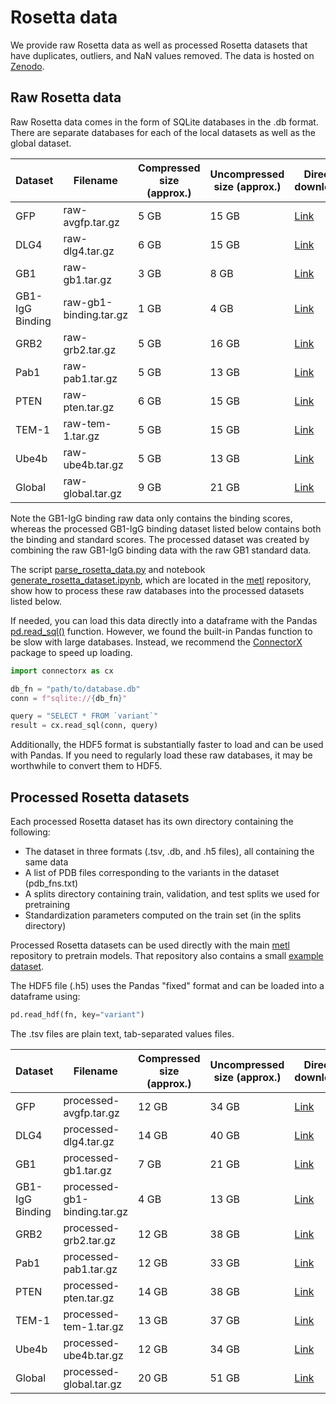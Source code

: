 # Rosetta data

We provide raw Rosetta data as well as processed Rosetta datasets that have duplicates, outliers, and NaN values removed. The data is hosted on [Zenodo](https://zenodo.org/doi/10.5281/zenodo.10967412). 

## Raw Rosetta data
Raw Rosetta data comes in the form of SQLite databases in the .db format.
There are separate databases for each of the local datasets as well as the global dataset.

| Dataset         | Filename               | Compressed size (approx.) | Uncompressed size (approx.) | Direct download                                                                     | MD5 checksum                       |
|-----------------|------------------------|---------------------------|-----------------------------|-------------------------------------------------------------------------------------|------------------------------------|
| GFP             | raw-avgfp.tar.gz       | 5 GB                      | 15 GB                       | [Link](https://zenodo.org/records/10967413/files/raw-avgfp.tar.gz?download=1)       | `039141a2693c5e3907ff34cf19df8ee0` |
| DLG4            | raw-dlg4.tar.gz        | 6 GB                      | 15 GB                       | [Link](https://zenodo.org/records/10967413/files/raw-dlg4.tar.gz?download=1)        | `3c734d96bc636a477338e3b638f44e9f` |
| GB1             | raw-gb1.tar.gz         | 3 GB                      | 8 GB                        | [Link](https://zenodo.org/records/10967413/files/raw-gb1.tar.gz?download=1)         | `ca4d2e90e81fd2a0d5f00017e5f0b145` |
| GB1-IgG Binding | raw-gb1-binding.tar.gz | 1 GB                      | 4 GB                        | [Link](https://zenodo.org/records/10967413/files/raw-gb1-binding.tar.gz?download=1) | `59443943105b662adfbdb77dceb04a1e` |
| GRB2            | raw-grb2.tar.gz        | 5 GB                      | 16 GB                       | [Link](https://zenodo.org/records/10967413/files/raw-grb2.tar.gz?download=1)        | `f0c30f43bf4ce47deb0423ffd00fefc8` |
| Pab1            | raw-pab1.tar.gz        | 5 GB                      | 13 GB                       | [Link](https://zenodo.org/records/10967413/files/raw-pab1.tar.gz?download=1)        | `284e7bf4351814cb72a92c5c18a43de1` |
| PTEN            | raw-pten.tar.gz        | 6 GB                      | 15 GB                       | [Link](https://zenodo.org/records/14916528/files/raw-pten.tar.gz?download=1)        | `bbffaa0ea1291acbc12ae74a0346f277` |
| TEM-1           | raw-tem-1.tar.gz       | 5 GB                      | 15 GB                       | [Link](https://zenodo.org/records/10967413/files/raw-tem-1.tar.gz?download=1)       | `e0295dd42447b2795771963afe201867` |
| Ube4b           | raw-ube4b.tar.gz       | 5 GB                      | 13 GB                       | [Link](https://zenodo.org/records/10967413/files/raw-ube4b.tar.gz?download=1)       | `bbefcd91863e18c1ac72af8f1c5f7b06` |
| Global          | raw-global.tar.gz      | 9 GB                      | 21 GB                       | [Link](https://zenodo.org/records/10967413/files/raw-global.tar.gz?download=1)      | `74aad528e294433b0c55e0b8c5b75213` |

Note the GB1-IgG binding raw data only contains the binding scores, whereas the processed GB1-IgG binding dataset listed below contains both the binding and standard scores. 
The processed dataset was created by combining the raw GB1-IgG binding data with the raw GB1 standard data.

The script [parse_rosetta_data.py](https://github.com/gitter-lab/metl/blob/main/code/parse_rosetta_data.py) and notebook [generate_rosetta_dataset.ipynb](https://github.com/gitter-lab/metl/blob/main/notebooks/generate_rosetta_dataset.ipynb), which are located in the [metl](https://github.com/gitter-lab/metl) repository, show how to process these raw databases into the processed datasets listed below.

If needed, you can load this data directly into a dataframe with the Pandas [pd.read_sql()](https://pandas.pydata.org/pandas-docs/stable/reference/api/pandas.read_sql.html) function.
However, we found the built-in Pandas function to be slow with large databases. Instead, we recommend the [ConnectorX](https://github.com/sfu-db/connector-x) package to speed up loading.

```python
import connectorx as cx

db_fn = "path/to/database.db"
conn = f"sqlite://{db_fn}"

query = "SELECT * FROM `variant`"
result = cx.read_sql(conn, query)
```

Additionally, the HDF5 format is substantially faster to load and can be used with Pandas. If you need to regularly load these raw databases, it may be worthwhile to convert them to HDF5. 

## Processed Rosetta datasets
Each processed Rosetta dataset has its own directory containing the following:
- The dataset in three formats (.tsv, .db, and .h5 files), all containing the same data
- A list of PDB files corresponding to the variants in the dataset (pdb_fns.txt)
- A splits directory containing train, validation, and test splits we used for pretraining
- Standardization parameters computed on the train set (in the splits directory)

Processed Rosetta datasets can be used directly with the main [metl](https://github.com/gitter-lab/metl) repository to pretrain models.
That repository also contains a small [example dataset](https://github.com/gitter-lab/metl/tree/main/data/rosetta_data).

The HDF5 file (.h5) uses the Pandas "fixed" format and can be loaded into a dataframe using:
```python
pd.read_hdf(fn, key="variant")
```

The .tsv files are plain text, tab-separated values files.

| Dataset         | Filename                     | Compressed size (approx.) | Uncompressed size (approx.) | Direct download                                                                           | MD5 checksum                       |
|-----------------|------------------------------|---------------------------|-----------------------------|-------------------------------------------------------------------------------------------|------------------------------------|
| GFP             | processed-avgfp.tar.gz       | 12 GB                     | 34 GB                       | [Link](https://zenodo.org/records/10967413/files/processed-avgfp.tar.gz?download=1)       | `a5536c91289cca054ad4de07fe8494e0` |
| DLG4            | processed-dlg4.tar.gz        | 14 GB                     | 40 GB                       | [Link](https://zenodo.org/records/10967413/files/processed-dlg4.tar.gz?download=1)        | `81677115c1318e7720ebf3b866443a81` |
| GB1             | processed-gb1.tar.gz         | 7 GB                      | 21 GB                       | [Link](https://zenodo.org/records/10967413/files/processed-gb1.tar.gz?download=1)         | `2c6efa9bc2d6a8f3e8b801f62397907a` |
| GB1-IgG Binding | processed-gb1-binding.tar.gz | 4 GB                      | 13 GB                       | [Link](https://zenodo.org/records/10967413/files/processed-gb1-binding.tar.gz?download=1) | `68760620b893be9e8aacb15c7df4f01b` |
| GRB2            | processed-grb2.tar.gz        | 12 GB                     | 38 GB                       | [Link](https://zenodo.org/records/10967413/files/processed-grb2.tar.gz?download=1)        | `6eeb625c4c934873808cf4d2a11fcf3e` |
| Pab1            | processed-pab1.tar.gz        | 12 GB                     | 33 GB                       | [Link](https://zenodo.org/records/10967413/files/processed-pab1.tar.gz?download=1)        | `aa384c9984a9d8499b8468f2108e8c0e` |
| PTEN            | processed-pten.tar.gz        | 14 GB                     | 38 GB                       | [Link](https://zenodo.org/records/14916528/files/processed-pten.tar.gz?download=1)        | `7f12864413763552acb441c64ff9e3c3` |
| TEM-1           | processed-tem-1.tar.gz       | 13 GB                     | 37 GB                       | [Link](https://zenodo.org/records/10967413/files/processed-tem-1.tar.gz?download=1)       | `78a91362359a06070917529b41b82a63` |
| Ube4b           | processed-ube4b.tar.gz       | 12 GB                     | 34 GB                       | [Link](https://zenodo.org/records/10967413/files/processed-ube4b.tar.gz?download=1)       | `be071466be3c08fe7fec2431ea404b91` |
| Global          | processed-global.tar.gz      | 20 GB                     | 51 GB                       | [Link](https://zenodo.org/records/10967413/files/processed-global.tar.gz?download=1)      | `02221f43363c23b06b156900fbd86957` |
